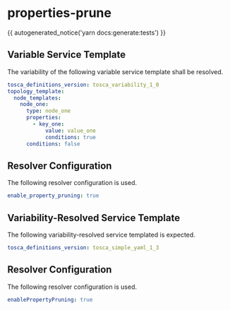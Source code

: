 # properties-prune

{{ autogenerated_notice('yarn docs:generate:tests') }}


## Variable Service Template

The variability of the following variable service template shall be resolved.

```yaml linenums="1"
tosca_definitions_version: tosca_variability_1_0
topology_template:
  node_templates:
    node_one:
      type: node_one
      properties:
        - key_one:
            value: value_one
            conditions: true
      conditions: false
```



## Resolver Configuration

The following resolver configuration is used.

```yaml linenums="1"
enable_property_pruning: true

```

## Variability-Resolved Service Template

The following variability-resolved service templated is expected.

```yaml linenums="1"
tosca_definitions_version: tosca_simple_yaml_1_3
```


## Resolver Configuration

The following resolver configuration is used.

```yaml linenums="1"
enablePropertyPruning: true
```
